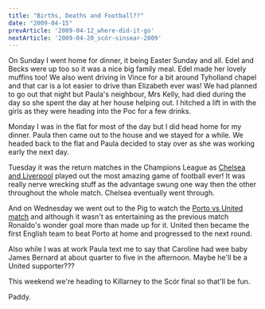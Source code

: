 ```yaml
---
title: "Births, Deaths and Football??"
date: "2009-04-15"
prevArticle: '2009-04-12_where-did-it-go'
nextArticle: '2009-04-20_scór-sinsear-2009'
---
```

On Sunday I went home for dinner, it being Easter Sunday and all. Edel and Becks were up too so it was a nice big family meal. Edel made her lovely muffins too! We also went driving in Vince for a bit around Tyholland chapel and that car is a lot easier to drive than Elizabeth ever was! We had planned to go out that night but Paula's neighbour, Mrs Kelly, had died during the day so she spent the day at her house helping out. I hitched a lift in with the girls as they were heading into the Poc for a few drinks.

Monday I was in the flat for most of the day but I did head home for my dinner. Paula then came out to the house and we stayed for a while. We headed back to the flat and Paula decided to stay over as she was working early the next day.

Tuesday it was the return matches in the Champions League as [Chelsea and Liverpool](http://www.rte.ie/sport/soccer/2009/0414/chelsea_liverpool.html) played out the most amazing game of football ever! It was really nerve wrecking stuff as the advantage swung one way then the other throughout the whole match. Chelsea eventually went through.

And on Wednesday we went out to the Pig to watch the [Porto vs United match](http://www.rte.ie/sport/soccer/2009/0415/porto_manunited.html) and although it wasn't as entertaining as the previous match Ronaldo's wonder goal more than made up for it. United then became the first English team to beat Porto at home and progressed to the next round.

Also while I was at work Paula text me to say that Caroline had wee baby James Bernard at about quarter to five in the afternoon. Maybe he'll be a United supporter???

This weekend we're heading to Killarney to the Scór final so that'll be fun.

Paddy.
